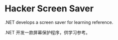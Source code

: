 # Hacker Screen Saver

.NET develops a screen saver for learning reference. 

.NET 开发一款屏幕保护程序，供学习参考。